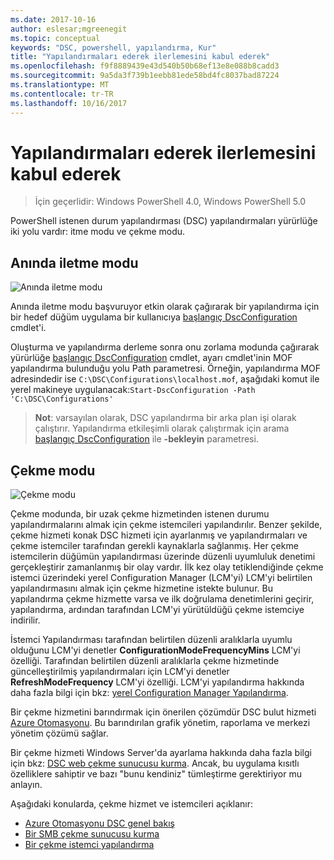 ```yaml
---
ms.date: 2017-10-16
author: eslesar;mgreenegit
ms.topic: conceptual
keywords: "DSC, powershell, yapılandırma, Kur"
title: "Yapılandırmaları ederek ilerlemesini kabul ederek"
ms.openlocfilehash: f9f8889439e43d540b50b68ef13e8e088b8cadd3
ms.sourcegitcommit: 9a5da3f739b1eebb81ede58bd4fc8037bad87224
ms.translationtype: MT
ms.contentlocale: tr-TR
ms.lasthandoff: 10/16/2017
---
```

# <a name="enacting-configurations"></a>Yapılandırmaları ederek ilerlemesini kabul ederek

>İçin geçerlidir: Windows PowerShell 4.0, Windows PowerShell 5.0

PowerShell istenen durum yapılandırması (DSC) yapılandırmaları yürürlüğe iki yolu vardır: itme modu ve çekme modu.

## <a name="push-mode"></a>Anında iletme modu

![Anında iletme modu](images/pushModel.png "nasıl modu works bildirme")

Anında iletme modu başvuruyor etkin olarak çağırarak bir yapılandırma için bir hedef düğüm uygulama bir kullanıcıya [başlangıç DscConfiguration](https://technet.microsoft.com/en-us/library/dn521623.aspx) cmdlet'i.

Oluşturma ve yapılandırma derleme sonra onu zorlama modunda çağırarak yürürlüğe [başlangıç DscConfiguration](https://technet.microsoft.com/en-us/library/dn521623.aspx) cmdlet, ayarı cmdlet'inin MOF yapılandırma bulunduğu yolu Path parametresi.
Örneğin, yapılandırma MOF adresindedir ise `C:\DSC\Configurations\localhost.mof`, aşağıdaki komut ile yerel makineye uygulanacak:`Start-DscConfiguration -Path 'C:\DSC\Configurations'`

> __Not__: varsayılan olarak, DSC yapılandırma bir arka plan işi olarak çalıştırır. Yapılandırma etkileşimli olarak çalıştırmak için arama [başlangıç DscConfiguration](https://technet.microsoft.com/library/dn521623.aspx) ile __-bekleyin__ parametresi.

## <a name="pull-mode"></a>Çekme modu

![Çekme modu](images/pullModel.png "nasıl modu works isteme")

Çekme modunda, bir uzak çekme hizmetinden istenen durumu yapılandırmalarını almak için çekme istemcileri yapılandırılır.
Benzer şekilde, çekme hizmeti konak DSC hizmeti için ayarlanmış ve yapılandırmaları ve çekme istemciler tarafından gerekli kaynaklarla sağlanmış.
Her çekme istemcilerin düğümün yapılandırması üzerinde düzenli uyumluluk denetimi gerçekleştirir zamanlanmış bir olay vardır.
İlk kez olay tetiklendiğinde çekme istemci üzerindeki yerel Configuration Manager (LCM'yi) LCM'yi belirtilen yapılandırmasını almak için çekme hizmetine istekte bulunur.
Bu yapılandırma çekme hizmette varsa ve ilk doğrulama denetimlerini geçirir, yapılandırma, ardından tarafından LCM'yi yürütüldüğü çekme istemciye indirilir.

İstemci Yapılandırması tarafından belirtilen düzenli aralıklarla uyumlu olduğunu LCM'yi denetler **ConfigurationModeFrequencyMins** LCM'yi özelliği.
Tarafından belirtilen düzenli aralıklarla çekme hizmetinde güncelleştirilmiş yapılandırmaları için LCM'yi denetler **RefreshModeFrequency** LCM'yi özelliği.
LCM'yi yapılandırma hakkında daha fazla bilgi için bkz: [yerel Configuration Manager Yapılandırma](metaConfig.md).

Bir çekme hizmetini barındırmak için önerilen çözümdür DSC bulut hizmeti [Azure Otomasyonu](https://azure.microsoft.com/en-us/services/automation/).
Bu barındırılan grafik yönetim, raporlama ve merkezi yönetim çözümü sağlar.

Bir çekme hizmeti Windows Server'da ayarlama hakkında daha fazla bilgi için bkz: [DSC web çekme sunucusu kurma](pullServer.md).
Ancak, bu uygulama kısıtlı özelliklere sahiptir ve bazı "bunu kendiniz" tümleştirme gerektiriyor mu anlayın.

Aşağıdaki konularda, çekme hizmet ve istemcileri açıklanır:

- [Azure Otomasyonu DSC genel bakış](https://docs.microsoft.com/en-us/azure/automation/automation-dsc-overview)
- [Bir SMB çekme sunucusu kurma](pullServerSMB.md)
- [Bir çekme istemci yapılandırma](pullClientConfigID.md)
